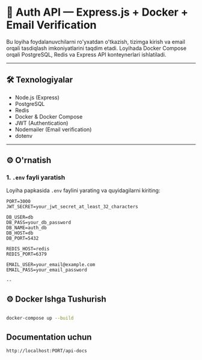 # 🚀 Auth API — Express.js + Docker + Email Verification

Bu loyiha foydalanuvchilarni ro'yxatdan o'tkazish, tizimga kirish va email orqali tasdiqlash imkoniyatlarini taqdim etadi. Loyihada Docker Compose orqali PostgreSQL, Redis va Express API konteynerlari ishlatiladi.

---

## 🛠 Texnologiyalar

- Node.js (Express)
- PostgreSQL
- Redis
- Docker & Docker Compose
- JWT (Authentication)
- Nodemailer (Email verification)
- dotenv

---

## ⚙️ O'rnatish

### 1. `.env` fayli yaratish

Loyiha papkasida `.env` faylini yarating va quyidagilarni kiriting:

```env
PORT=3000
JWT_SECRET=your_jwt_secret_at_least_32_characters

DB_USER=db
DB_PASS=your_db_password
DB_NAME=auth_db
DB_HOST=db
DB_PORT=5432

REDIS_HOST=redis
REDIS_PORT=6379

EMAIL_USER=your_email@example.com
EMAIL_PASS=your_email_password

--
```

## ⚙️ Docker Ishga Tushurish
```bash

docker-compose up --build
```

## Documentation uchun

```bash
http://localhost:PORT/api-docs
```



